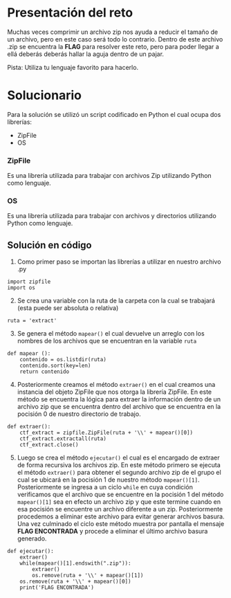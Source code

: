 # Presentación del reto
Muchas veces comprimir un archivo zip nos ayuda a reducir el tamaño de un archivo, pero en este caso será todo lo contrario. Dentro de este archivo .zip se encuentra la **FLAG** para resolver este reto, pero para poder llegar a ellá deberás deberás hallar la aguja dentro de un pajar. 

Pista: Utiliza tu lenguaje favorito para hacerlo.
# Solucionario
Para la solución se utilizó un script codificado en Python el cual ocupa dos librerías:
* ZipFile
* OS

### ZipFile
Es una librería utilizada para trabajar con archivos Zip utilizando Python como lenguaje.

### OS
Es una librería utilizada para trabajar con archivos y directorios utilizando Python como lenguaje.

## Solución en código
1. Como primer paso se importan las librerías a utilizar en nuestro archivo .py
~~~
import zipfile
import os
~~~
2. Se crea una variable con la ruta de la carpeta con la cual se trabajará (esta puede ser absoluta o relativa)
~~~
ruta = 'extract'
~~~
3. Se genera el método `mapear()` el cual devuelve un arreglo con los nombres de los archivos que se encuentran en la variable `ruta`
~~~
def mapear ():
    contenido = os.listdir(ruta)
    contenido.sort(key=len)
    return contenido
~~~
4. Posteriormente creamos el método `extraer()` en el cual creamos una instancia del objeto ZipFile que nos otorga la librería ZipFile. En este método se encuentra la lógica para extraer la información dentro de un archivo zip que se encuentra dentro del archivo que se encuentra en la pocisión 0 de nuestro directorio de trabajo.
~~~
def extraer():
    ctf_extract = zipfile.ZipFile(ruta + '\\' + mapear()[0])
    ctf_extract.extractall(ruta)
    ctf_extract.close()
~~~
5. Luego se crea el método `ejecutar()` el cual es el encargado de extraer de forma recursiva los archivos zip. En este método primero se ejecuta el método `extraer()` para obtener el segundo archivo zip de el grupo el cual se ubicará en la pocisión 1 de nuestro método `mapear()[1]`. Posteriormente se ingresa a un ciclo `while` en cuya condición verificamos que el archivo que se encuentre en la pocisión 1 del método `mapear()[1]` sea en efecto un archivo zip y que este termine cuando en esa pocisión se encuentre un archivo diferente a un zip. Posteriormente procedemos  a eliminar este archivo para evitar generar archivos basura. Una vez culminado el ciclo este método muestra por pantalla el mensaje **FLAG ENCONTRADA** y procede a eliminar el último archivo basura generado.
~~~
def ejecutar():
    extraer()
    while(mapear()[1].endswith(".zip")):
        extraer()
        os.remove(ruta + '\\' + mapear()[1])
    os.remove(ruta + '\\' + mapear()[0])
    print('FLAG ENCONTRADA')
~~~